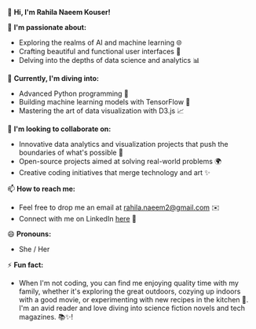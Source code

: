 👋 **Hi, I'm Rahila Naeem Kouser!**

👀 **I'm passionate about:** 
- Exploring the realms of AI and machine learning 🌐
- Crafting beautiful and functional user interfaces 🎨
- Delving into the depths of data science and analytics 📊

🌱 **Currently, I'm diving into:** 
- Advanced Python programming 🐍
- Building machine learning models with TensorFlow 🤖
- Mastering the art of data visualization with D3.js 📈

💞️ **I'm looking to collaborate on:** 
- Innovative data analytics and visualization projects that push the boundaries of what's possible 🚀
- Open-source projects aimed at solving real-world problems 🌍
- Creative coding initiatives that merge technology and art ✨

📫 **How to reach me:** 
- Feel free to drop me an email at [rahila.naeem2@gmail.com](mailto:rahila.naeem2@gmail.com) ✉️
- Connect with me on LinkedIn [here](https://www.linkedin.com/in/rn-kouser-63a881249) 🔗

😄 **Pronouns:** 
- She / Her

⚡ **Fun fact:** 
- When I'm not coding, you can find me enjoying quality time with my family, whether it's exploring the great outdoors, cozying up indoors with a good movie, or experimenting with new recipes in the kitchen 🍳. I'm an avid reader and love diving into science fiction novels and tech magazines. 📚✨!

